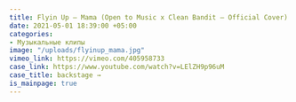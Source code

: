 ```yaml
---
title: Flyin Up — Mama (Open to Music x Clean Bandit — Official Cover)
date: 2021-05-01 18:39:00 +05:00
categories:
- Музыкальные клипы
image: "/uploads/flyinup_mama.jpg"
vimeo_link: https://vimeo.com/405958733
case_link: https://www.youtube.com/watch?v=LElZH9p96uM
case_title: backstage →
is_mainpage: true
---
```


